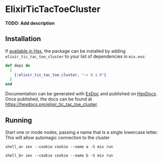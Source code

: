 # ElixirTicTacToeCluster

**TODO: Add description**

## Installation

If [available in Hex](https://hex.pm/docs/publish), the package can be installed
by adding `elixir_tic_tac_toe_cluster` to your list of dependencies in `mix.exs`:

```elixir
def deps do
  [
    {:elixir_tic_tac_toe_cluster, "~> 0.1.0"}
  ]
end
```

Documentation can be generated with [ExDoc](https://github.com/elixir-lang/ex_doc)
and published on [HexDocs](https://hexdocs.pm). Once published, the docs can
be found at <https://hexdocs.pm/elixir_tic_tac_toe_cluster>.

## Running

Start one or mode nodes, passing a name that is a single lowercase letter. This
will allow automagic connection to the cluster

```
shell_a> iex --cookie cookie --name a -S mix run

shell_b> iex --cookie cookie --name b -S mix run
```
